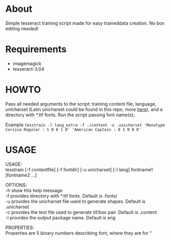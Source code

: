 # About
Simple tesseract training script made for easy traineddata creation.
No box editing needed!

# Requirements
- imagemagick
- tesseract-3.04

# HOWTO
Pass all needed arguments to the script: training content file, language, unicharset (Latin unicharset could be found in this repo, more 
[here](https://github.com/tesseract-ocr/langdata)), and a directory with *.ttf fonts.
Run the script passing font name(s);

Example `tesstrain -l lang_extra -f ./content -u .unicharset 'Monotype Corsiva Regular : 1 0 0 1 0' 'American Captain : 0 1 0 0 0'`

# USAGE
USAGE:                                                                                                                                                        
       tesstrain [-f contentfile] [-f fontdir] [-u unicharset] [-l lang] fontname1 [fontname2 ...]               
                                                
OPTIONS:                                                                                                                                                      
      -h show this help message                                                                                                                               
      -f provides directory with *.ttf fonts. Default is .fonts/                                                                                              
      -u provides the unicharset file used to generate shapes. Default is .unicharset                                                                         
      -c provides the text file used to generate tif/box pair. Default is .content                                                                            
      -l provides the output package name. Default is eng

PROPERTIES:                                                                                                                                                   
       Properties are 5 binary numbers describing font, where they are for <italic><bold><fixed><serif><fraktur>"
